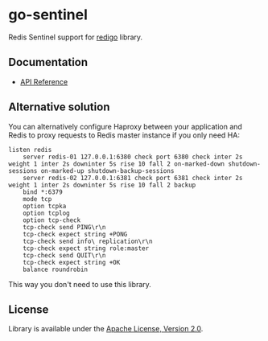 go-sentinel
===========

Redis Sentinel support for [redigo](https://github.com/gomodule/redigo) library.

Documentation
-------------

- [API Reference](http://godoc.org/github.com/FZambia/sentinel)

Alternative solution
--------------------

You can alternatively configure Haproxy between your application and Redis to proxy requests to Redis master instance if you only need HA:

```
listen redis
    server redis-01 127.0.0.1:6380 check port 6380 check inter 2s weight 1 inter 2s downinter 5s rise 10 fall 2 on-marked-down shutdown-sessions on-marked-up shutdown-backup-sessions
    server redis-02 127.0.0.1:6381 check port 6381 check inter 2s weight 1 inter 2s downinter 5s rise 10 fall 2 backup
    bind *:6379
    mode tcp
    option tcpka
    option tcplog
    option tcp-check
    tcp-check send PING\r\n
    tcp-check expect string +PONG
    tcp-check send info\ replication\r\n
    tcp-check expect string role:master
    tcp-check send QUIT\r\n
    tcp-check expect string +OK
    balance roundrobin
```

This way you don't need to use this library.

License
-------

Library is available under the [Apache License, Version 2.0](http://www.apache.org/licenses/LICENSE-2.0.html). 
